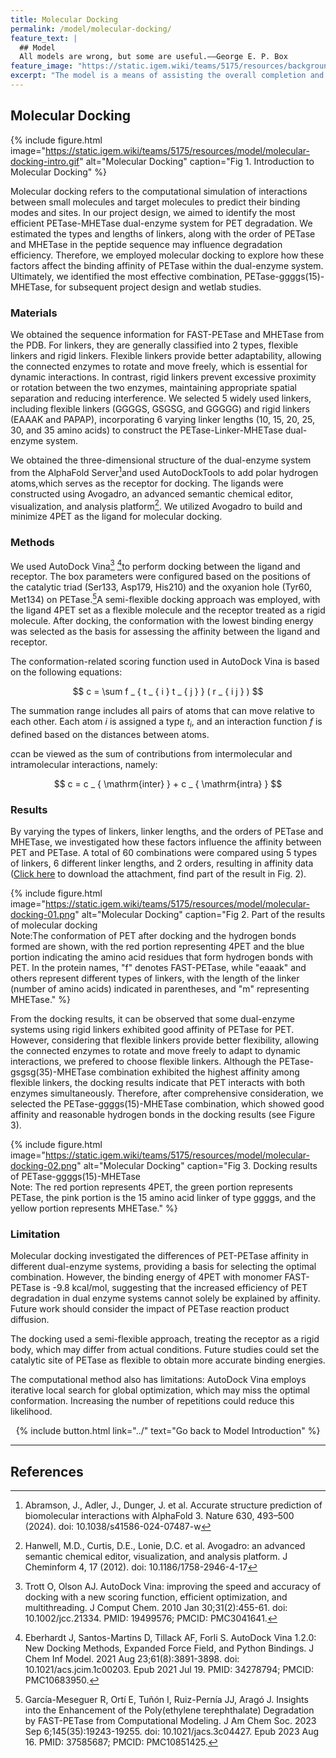 ```yaml
---
title: Molecular Docking
permalink: /model/molecular-docking/
feature_text: |
  ## Model
  All models are wrong, but some are useful.——George E. P. Box
feature_image: "https://static.igem.wiki/teams/5175/resources/background/bg-model.jpg"
excerpt: "The model is a means of assisting the overall completion and implementation of a project through computational methods."
---
```


## Molecular Docking

{% include figure.html 
  image="https://static.igem.wiki/teams/5175/resources/model/molecular-docking-intro.gif" 
  alt="Molecular Docking" 
  caption="Fig 1. Introduction to Molecular Docking"
%}

Molecular docking refers to the computational simulation of interactions between small molecules and target molecules to predict their binding modes and sites. In our project design, we aimed to identify the most efficient PETase-MHETase dual-enzyme system for PET degradation. We estimated the types and lengths of linkers, along with the order of PETase and MHETase in the peptide sequence may influence degradation efficiency. Therefore, we employed molecular docking to explore how these factors affect the binding affinity of PETase within the dual-enzyme system. Ultimately, we identified the most effective combination, PETase-ggggs(15)-MHETase, for subsequent project design and wetlab studies.

### Materials

We obtained the sequence information for FAST-PETase and MHETase from the PDB. For linkers, they are generally classified into 2 types, flexible linkers and rigid linkers. Flexible linkers provide better adaptability, allowing the connected enzymes to rotate and move freely, which is essential for dynamic interactions. In contrast, rigid linkers prevent excessive proximity or rotation between the two enzymes, maintaining appropriate spatial separation and reducing interference. We selected 5 widely used linkers, including flexible linkers (GGGGS, GSGSG, and GGGGG) and rigid linkers (EAAAK and PAPAP), incorporating 6 varying linker lengths (10, 15, 20, 25, 30, and 35 amino acids) to construct the PETase-Linker-MHETase dual-enzyme system.

We obtained the three-dimensional structure of the dual-enzyme system from the AlphaFold Server[^1]and used AutoDockTools to add polar hydrogen atoms,which serves as the receptor for docking. The ligands were constructed using Avogadro, an advanced semantic chemical editor, visualization, and analysis platform[^2]. We utilized Avogadro to build and minimize 4PET as the ligand for molecular docking.

### Methods

We used AutoDock Vina[^3] [^4]to perform docking between the ligand and receptor. The box parameters were configured based on the positions of the catalytic triad (Ser133, Asp179, His210) and the oxyanion hole (Tyr60, Met134) on PETase.[^5]A semi-flexible docking approach was employed, with the ligand 4PET set as a flexible molecule and the receptor treated as a rigid molecule. After docking, the conformation with the lowest binding energy was selected as the basis for assessing the affinity between the ligand and receptor.

The conformation-related scoring function used in AutoDock Vina is based on the following equations:

<center>
$$
  c = \sum f _ { t _ { i } t _ { j } } ( r _ { i j } )
$$
</center>

The summation range includes all pairs of atoms that can move relative to each other. Each atom $i$ is assigned a type $t_i$, and an interaction function $f$ is defined based on the distances between atoms.

$c$can be viewed as the sum of contributions from intermolecular and intramolecular interactions, namely:

<center>
$$
  c = c _ { \mathrm{inter} } + c _ { \mathrm{intra} }
$$
</center>

### Results

By varying the types of linkers, linker lengths, and the orders of PETase and MHETase, we investigated how these factors influence the affinity between PET and PETase. A total of 60 combinations were compared using 5 types of linkers, 6 different linker lengths, and 2 orders, resulting in affinity data (<a href="https://static.igem.wiki/teams/5175/resources/model/molecular-docking-result.csv" target="_blank">Click here</a> to download the attachment, find part of the result in Fig. 2).

{% include figure.html 
  image="https://static.igem.wiki/teams/5175/resources/model/molecular-docking-01.png" 
  alt="Molecular Docking" 
  caption="Fig 2. Part of the results of molecular docking<br>Note:The conformation of PET after docking and the hydrogen bonds formed are shown, with the red portion representing 4PET and the blue portion indicating the amino acid residues that form hydrogen bonds with PET. In the protein names, \"f\" denotes FAST-PETase, while \"eaaak\" and others represent different types of linkers, with the length of the linker (number of amino acids) indicated in parentheses, and \"m\" representing MHETase." 
%}

From the docking results, it can be observed that some dual-enzyme systems using rigid linkers exhibited good affinity of PETase for PET. However, considering that flexible linkers provide better flexibility, allowing the connected enzymes to rotate and move freely to adapt to dynamic interactions, we prefered to choose flexible linkers. Although the PETase-gsgsg(35)-MHETase combination exhibited the highest affinity among flexible linkers, the docking results indicate that PET interacts with both enzymes simultaneously. Therefore, after comprehensive consideration, we selected the PETase-ggggs(15)-MHETase combination, which showed good affinity and reasonable hydrogen bonds in the docking results (see Figure 3).

{% include figure.html 
  image="https://static.igem.wiki/teams/5175/resources/model/molecular-docking-02.png" 
  alt="Molecular Docking" 
  caption="Fig 3. Docking results of PETase-ggggs(15)-MHETase<br>Note: The red portion represents 4PET, the green portion represents PETase, the pink portion is the 15 amino acid linker of type ggggs, and the yellow portion represents MHETase."
%}

### Limitation

Molecular docking investigated the differences of PET-PETase affinity in different dual-enzyme systems, providing a basis for selecting the optimal combination. However, the binding energy of 4PET with monomer FAST-PETase is -9.8 kcal/mol, suggesting that the increased efficiency of PET degradation in dual enzyme systems cannot solely be explained by affinity. Future work should consider the impact of PETase reaction product diffusion.

The docking used a semi-flexible approach, treating the receptor as a rigid body, which may differ from actual conditions. Future studies could set the catalytic site of PETase as flexible to obtain more accurate binding energies. 

The computational method also has limitations: AutoDock Vina employs iterative local search for global optimization, which may miss the optimal conformation. Increasing the number of repetitions could reduce this likelihood.




<center>{% include button.html link="../" text="Go back to Model Introduction" %}</center>

---

## References

[^1]: Abramson, J., Adler, J., Dunger, J. et al. Accurate structure prediction of biomolecular interactions with AlphaFold 3. Nature 630, 493–500 (2024). doi: 10.1038/s41586-024-07487-w
[^2]: Hanwell, M.D., Curtis, D.E., Lonie, D.C. et al. Avogadro: an advanced semantic chemical editor, visualization, and analysis platform. J Cheminform 4, 17 (2012). doi: 10.1186/1758-2946-4-17
[^3]: Trott O, Olson AJ. AutoDock Vina: improving the speed and accuracy of docking with a new scoring function, efficient optimization, and multithreading. J Comput Chem. 2010 Jan 30;31(2):455-61. doi: 10.1002/jcc.21334. PMID: 19499576; PMCID: PMC3041641.
[^4]: Eberhardt J, Santos-Martins D, Tillack AF, Forli S. AutoDock Vina 1.2.0: New Docking Methods, Expanded Force Field, and Python Bindings. J Chem Inf Model. 2021 Aug 23;61(8):3891-3898. doi: 10.1021/acs.jcim.1c00203. Epub 2021 Jul 19. PMID: 34278794; PMCID: PMC10683950.
[^5]: García-Meseguer R, Ortí E, Tuñón I, Ruiz-Pernía JJ, Aragó J. Insights into the Enhancement of the Poly(ethylene terephthalate) Degradation by FAST-PETase from Computational Modeling. J Am Chem Soc. 2023 Sep 6;145(35):19243-19255. doi: 10.1021/jacs.3c04427. Epub 2023 Aug 16. PMID: 37585687; PMCID: PMC10851425.
